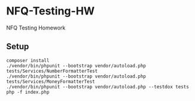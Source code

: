 # NFQ-Testing-HW
NFQ Testing Homework
## Setup
```console
composer install
./vendor/bin/phpunit --bootstrap vendor/autoload.php tests/Services/NumberFormatterTest
./vendor/bin/phpunit --bootstrap vendor/autoload.php tests/Services/MoneyFormatterTest
./vendor/bin/phpunit --bootstrap vendor/autoload.php --testdox tests
php -f index.php
```
